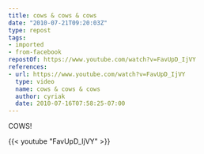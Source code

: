 ```yaml
---
title: cows & cows & cows
date: "2010-07-21T09:20:03Z"
type: repost
tags:
- imported
- from-facebook
repostOf: https://www.youtube.com/watch?v=FavUpD_IjVY
references:
- url: https://www.youtube.com/watch?v=FavUpD_IjVY
  type: video
  name: cows & cows & cows
  author: cyriak
  date: 2010-07-16T07:58:25-07:00
---
```

COWS!

{{< youtube "FavUpD_IjVY" >}}
